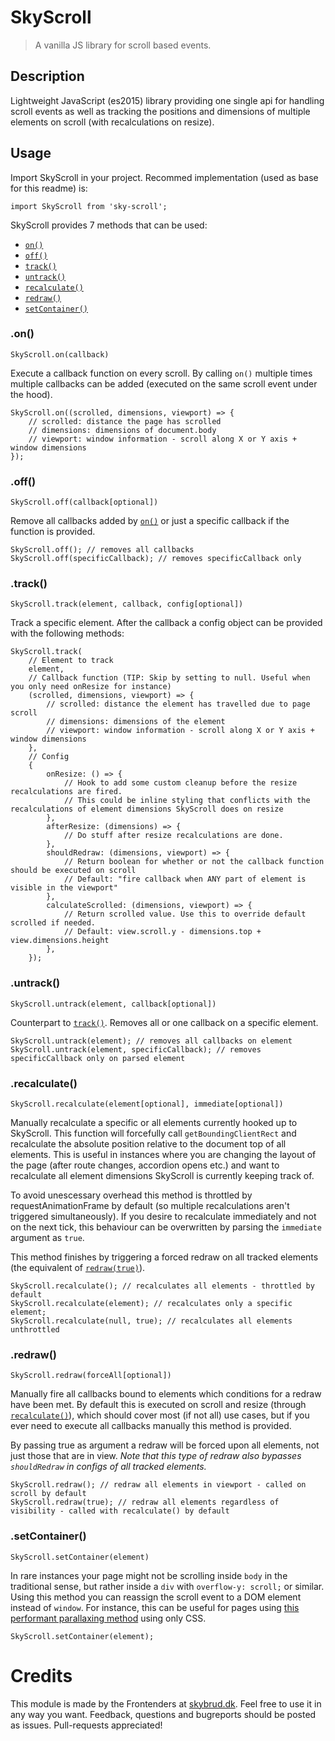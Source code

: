 # SkyScroll
> A vanilla JS library for scroll based events.

## Description
Lightweight JavaScript (es2015) library providing one single api for handling scroll events as well as tracking the positions and dimensions of multiple elements on scroll (with recalculations on resize).

## Usage
Import SkyScroll in your project. Recommed implementation (used as base for this readme) is:
```JS
import SkyScroll from 'sky-scroll';
```

SkyScroll provides 7 methods that can be used:
- [`on()`](#on)
- [`off()`](#off)
- [`track()`](#track)
- [`untrack()`](#untrack)
- [`recalculate()`](#recalculate)
- [`redraw()`](#redraw)
- [`setContainer()`](#setcontainer)

### .on()
`SkyScroll.on(callback)`

Execute a callback function on every scroll. By calling `on()` multiple times multiple callbacks can be added (executed on the same scroll event under the hood).
```JS
SkyScroll.on((scrolled, dimensions, viewport) => {
    // scrolled: distance the page has scrolled
    // dimensions: dimensions of document.body
    // viewport: window information - scroll along X or Y axis + window dimensions
});
```

### .off()
`SkyScroll.off(callback[optional])`

Remove all callbacks added by [`on()`](#on) or just a specific callback if the function is provided.
```JS
SkyScroll.off(); // removes all callbacks
SkyScroll.off(specificCallback); // removes specificCallback only
```

### .track()
`SkyScroll.track(element, callback, config[optional])`

Track a specific element. After the callback a config object can be provided with the following methods:
```JS
SkyScroll.track(
    // Element to track
    element,
    // Callback function (TIP: Skip by setting to null. Useful when you only need onResize for instance)
    (scrolled, dimensions, viewport) => {
        // scrolled: distance the element has travelled due to page scroll
        // dimensions: dimensions of the element
        // viewport: window information - scroll along X or Y axis + window dimensions
    },
    // Config
    {
        onResize: () => {
            // Hook to add some custom cleanup before the resize recalculations are fired.
            // This could be inline styling that conflicts with the recalculations of element dimensions SkyScroll does on resize
        },
        afterResize: (dimensions) => {
            // Do stuff after resize recalculations are done.
        },
        shouldRedraw: (dimensions, viewport) => {
            // Return boolean for whether or not the callback function should be executed on scroll
            // Default: "fire callback when ANY part of element is visible in the viewport"
        },
        calculateScrolled: (dimensions, viewport) => {
            // Return scrolled value. Use this to override default scrolled if needed.
            // Default: view.scroll.y - dimensions.top + view.dimensions.height
        },
    });
```

### .untrack()
`SkyScroll.untrack(element, callback[optional])`

Counterpart to [`track()`](#track). Removes all or one callback on a specific element.
```JS
SkyScroll.untrack(element); // removes all callbacks on element
SkyScroll.untrack(element, specificCallback); // removes specificCallback only on parsed element
```

### .recalculate()
`SkyScroll.recalculate(element[optional], immediate[optional])`

Manually recalculate a specific or all elements currently hooked up to SkyScroll. This function will forcefully call `getBoundingClientRect` and recalculate the absolute position relative to the document top of all elements. This is useful in instances where you are changing the layout of the page (after route changes, accordion opens etc.) and want to recalculate all element dimensions SkyScroll is currently keeping track of.

To avoid unescessary overhead this method is throttled by requestAnimationFrame by default (so multiple recalculations aren't triggered simultaneously). If you desire to recalculate immediately and not on the next tick, this behaviour can be overwritten by parsing the `immediate` argument as `true`.

This method finishes by triggering a forced redraw on all tracked elements (the equivalent of [`redraw(true)`](#redraw)).
```JS
SkyScroll.recalculate(); // recalculates all elements - throttled by default
SkyScroll.recalculate(element); // recalculates only a specific element;
SkyScroll.recalculate(null, true); // recalculates all elements unthrottled
```

### .redraw()
`SkyScroll.redraw(forceAll[optional])`

Manually fire all callbacks bound to elements which conditions for a redraw have been met. By default this is executed on scroll and resize (through [`recalculate()`](#recalculate)), which should cover most (if not all) use cases, but if you ever need to execute all callbacks manually this method is provided.

By passing true as argument a redraw will be forced upon all elements, not just those that are in view. _Note that this type of redraw also bypasses `shouldRedraw` in configs of all tracked elements._
```JS
SkyScroll.redraw(); // redraw all elements in viewport - called on scroll by default
SkyScroll.redraw(true); // redraw all elements regardless of visibility - called with recalculate() by default
```

### .setContainer()
`SkyScroll.setContainer(element)`

In rare instances your page might not be scrolling inside `body` in the traditional sense, but rather inside a `div` with `overflow-y: scroll;` or similar. Using this method you can reassign the scroll event to a DOM element instead of `window`. For instance, this can be useful for pages using [this performant parallaxing method](https://developers.google.com/web/updates/2016/12/performant-parallaxing) using only CSS.
```JS
SkyScroll.setContainer(element);
```

# Credits
This module is made by the Frontenders at [skybrud.dk](http://www.skybrud.dk/). Feel free to use it in any way you want. Feedback, questions and bugreports should be posted as issues. Pull-requests appreciated!
